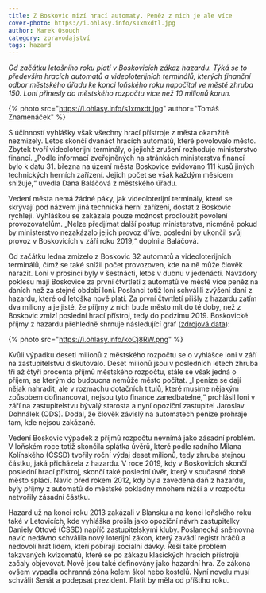 ```yaml
---
title: Z Boskovic mizí hrací automaty. Peněz z nich je ale více
cover-photo: https://i.ohlasy.info/s1xmxdtl.jpg
author: Marek Osouch
category: zpravodajství
tags: hazard
---
```


*Od začátku letošního roku platí v Boskovicích zákaz hazardu. Týká se to především hracích automatů a videoloterijních terminálů, kterých finanční odbor městského úřadu ke konci loňského roku napočítal ve městě zhruba 150. Loni přinesly do městského rozpočtu více než 10 milionů korun.*

{% photo src="https://i.ohlasy.info/s1xmxdt.jpg" author="Tomáš Znamenáček" %}

S účinností vyhlášky však všechny hrací přístroje z města okamžitě nezmizely. Letos skončí dvanáct hracích automatů, které povolovalo město. Zbytek tvoří videoloterijní terminály, o jejichž zrušení rozhoduje ministerstvo financí. „Podle informací zveřejněných na stránkách ministerstva financí bylo k datu 31. března na území města Boskovice evidováno 111 kusů jiných technických herních zařízení. Jejich počet se však každým měsícem snižuje,“ uvedla Dana Baláčová z městského úřadu.

Vedení města nemá žádné páky, jak videoloterijní terminály, které se skrývají pod názvem jiná technická herní zařízení, dostat z Boskovic rychleji. Vyhláškou se zakázala pouze možnost prodloužit povolení provozovatelům. „Nelze předjímat další postup ministerstva, nicméně pokud by ministerstvo nezakázalo jejich provoz dříve, poslední by ukončil svůj provoz v Boskovicích v září roku 2019,“ doplnila Baláčová.

Od začátku ledna zmizelo z Boskovic 32 automatů a videoloterijních terminálů, čímž se také snížil počet provozoven, kde na ně může člověk narazit. Loni v prosinci byly v šestnácti, letos v dubnu v jedenácti. Navzdory poklesu mají Boskovice za první čtvrtletí z automatů ve městě více peněz na daních než za stejné období loni. Poslanci totiž loni schválili zvýšení daní z hazardu, které od letoška nově platí. Za první čtvrtletí přišly z hazardu zatím dva miliony a je jisté, že příjmy z nich bude město mít do té doby, než z Boskovic zmizí poslední hrací přístroj, tedy do podzimu 2019. Boskovické příjmy z hazardu přehledně shrnuje následující graf ([zdrojová data](https://docs.google.com/spreadsheets/d/1P_gcjfL_OdPBB0t_xJ8zV8yrg-b8uLik6U02vQw0eWY/edit)):

{% photo src="https://i.ohlasy.info/koCj8RW.png" %}

Kvůli výpadku deseti milionů z městského rozpočtu se o vyhlášce loni v září na zastupitelstvu diskutovalo. Deset milionů jsou v posledních letech zhruba tři až čtyři procenta příjmů městského rozpočtu, stále se však jedná o příjem, se kterým do budoucna nemůže město počítat. „I peníze se dají nějak nahradit, ale v rozmachu dotačních titulů, které musíme nějakým způsobem dofinancovat, nejsou tyto finance zanedbatelné,“ prohlásil loni v září na zastupitelstvu bývalý starosta a nyní opoziční zastupitel Jaroslav Dohnálek (ODS). Dodal, že člověk závislý na automatech peníze prohraje tam, kde nejsou zakázané.

Vedení Boskovic výpadek z příjmů rozpočtu nevnímá jako zásadní problém. V loňském roce totiž skončila splátka úvěrů, které podle radního Milana Kolínského (ČSSD) tvořily roční výdaj deset milionů, tedy zhruba stejnou částku, jaká přicházela z hazardu. V roce 2019, kdy v Boskovicích skončí poslední hrací přístroj, skončí také poslední úvěr, který v současné době město splácí. Navíc před rokem 2012, kdy byla zavedena daň z hazardu, byly příjmy z automatů do městské pokladny mnohem nižší a v rozpočtu netvořily zásadní částku.  

Hazard už na konci roku 2013 zakázali v Blansku a na konci loňského roku také v Letovicích, kde vyhláška prošla jako opoziční návrh zastupitelky Daniely Ottové (ČSSD) napříč zastupitelskými kluby. Poslanecká sněmovna navíc nedávno schválila nový loterijní zákon, který zavádí registr hráčů a nedovolí hrát lidem, kteří pobírají sociální dávky. Řeší také problém takzvaných kvízomatů, které se po zákazu klasických hracích přístrojů začaly objevovat. Nově jsou také definovány jako hazardní hra. Ze zákona ovšem vypadla ochranná zóna kolem škol nebo kostelů. Nyní novelu musí schválit Senát a podepsat prezident. Platit by měla od příštího roku.
